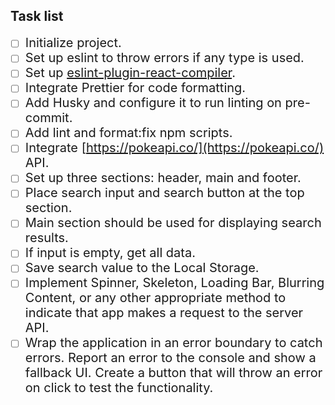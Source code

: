 ## Task list
- [ ] <span style="font-size:20px">Initialize project.</span>
- [ ] <span style="font-size:20px">Set up eslint to throw errors if any type is used.</span>
- [ ] <span style="font-size:20px">Set up [eslint-plugin-react-compiler](https://www.npmjs.com/package/eslint-plugin-react-compiler).</span>
- [ ] <span style="font-size:20px">Integrate Prettier for code formatting.</span>
- [ ] <span style="font-size:20px">Add Husky and configure it to run linting on pre-commit.</span>
- [ ] <span style="font-size:20px">Add lint and format:fix npm scripts.</span>
- [ ] <span style="font-size:20px">Integrate [https://pokeapi.co/](https://pokeapi.co/) API.</span>
- [ ] <span style="font-size:20px">Set up three sections: header, main and footer.</span>
- [ ] <span style="font-size:20px">Place search input and search button at the top section.</span>
- [ ] <span style="font-size:20px">Main section should be used for displaying search results.</span>
- [ ] <span style="font-size:20px">If input is empty, get all data.</span>
- [ ] <span style="font-size:20px">Save search value to the Local Storage.</span>
- [ ] <span style="font-size:20px">Implement Spinner, Skeleton, Loading Bar, Blurring Content, or any other appropriate method to indicate that app makes a request to the server API.</span>
- [ ] <span style="font-size:20px">Wrap the application in an error boundary to catch errors. Report an error to the console and show a fallback UI. Create a button that will throw an error on click to test the functionality.</span>